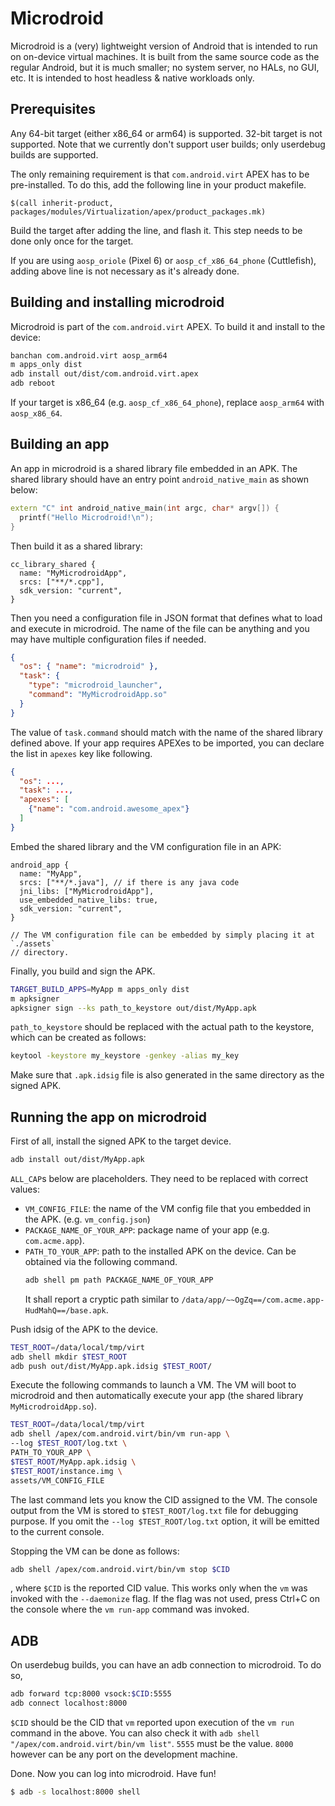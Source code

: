 # Microdroid

Microdroid is a (very) lightweight version of Android that is intended to run on
on-device virtual machines. It is built from the same source code as the regular
Android, but it is much smaller; no system server, no HALs, no GUI, etc. It is
intended to host headless & native workloads only.

## Prerequisites

Any 64-bit target (either x86_64 or arm64) is supported. 32-bit target is not
supported. Note that we currently don't support user builds; only userdebug
builds are supported.

The only remaining requirement is that `com.android.virt` APEX has to be
pre-installed. To do this, add the following line in your product makefile.

```make
$(call inherit-product, packages/modules/Virtualization/apex/product_packages.mk)
```

Build the target after adding the line, and flash it. This step needs to be done
only once for the target.

If you are using `aosp_oriole` (Pixel 6) or `aosp_cf_x86_64_phone` (Cuttlefish),
adding above line is not necessary as it's already done.

## Building and installing microdroid

Microdroid is part of the `com.android.virt` APEX. To build it and install to
the device:

```sh
banchan com.android.virt aosp_arm64
m apps_only dist
adb install out/dist/com.android.virt.apex
adb reboot
```

If your target is x86_64 (e.g. `aosp_cf_x86_64_phone`), replace `aosp_arm64`
with `aosp_x86_64`.

## Building an app

An app in microdroid is a shared library file embedded in an APK. The shared
library should have an entry point `android_native_main` as shown below:

```C++
extern "C" int android_native_main(int argc, char* argv[]) {
  printf("Hello Microdroid!\n");
}
```

Then build it as a shared library:

```
cc_library_shared {
  name: "MyMicrodroidApp",
  srcs: ["**/*.cpp"],
  sdk_version: "current",
}
```

Then you need a configuration file in JSON format that defines what to load and
execute in microdroid. The name of the file can be anything and you may have
multiple configuration files if needed.

```json
{
  "os": { "name": "microdroid" },
  "task": {
    "type": "microdroid_launcher",
    "command": "MyMicrodroidApp.so"
  }
}
```

The value of `task.command` should match with the name of the shared library
defined above. If your app requires APEXes to be imported, you can declare the
list in `apexes` key like following.

```json
{
  "os": ...,
  "task": ...,
  "apexes": [
    {"name": "com.android.awesome_apex"}
  ]
}
```

Embed the shared library and the VM configuration file in an APK:

```
android_app {
  name: "MyApp",
  srcs: ["**/*.java"], // if there is any java code
  jni_libs: ["MyMicrodroidApp"],
  use_embedded_native_libs: true,
  sdk_version: "current",
}

// The VM configuration file can be embedded by simply placing it at `./assets`
// directory.
```

Finally, you build and sign the APK.

```sh
TARGET_BUILD_APPS=MyApp m apps_only dist
m apksigner
apksigner sign --ks path_to_keystore out/dist/MyApp.apk
```

`path_to_keystore` should be replaced with the actual path to the keystore,
which can be created as follows:

```sh
keytool -keystore my_keystore -genkey -alias my_key
```

Make sure that `.apk.idsig` file is also generated in the same directory as the
signed APK.

## Running the app on microdroid

First of all, install the signed APK to the target device.

```sh
adb install out/dist/MyApp.apk
```

`ALL_CAP`s below are placeholders. They need to be replaced with correct
values:

* `VM_CONFIG_FILE`: the name of the VM config file that you embedded in the APK.
  (e.g. `vm_config.json`)
* `PACKAGE_NAME_OF_YOUR_APP`: package name of your app (e.g. `com.acme.app`).
* `PATH_TO_YOUR_APP`: path to the installed APK on the device. Can be obtained
  via the following command.
  ```sh
  adb shell pm path PACKAGE_NAME_OF_YOUR_APP
  ```
  It shall report a cryptic path similar to `/data/app/~~OgZq==/com.acme.app-HudMahQ==/base.apk`.

Push idsig of the APK to the device.

```sh
TEST_ROOT=/data/local/tmp/virt
adb shell mkdir $TEST_ROOT
adb push out/dist/MyApp.apk.idsig $TEST_ROOT/
```

Execute the following commands to launch a VM. The VM will boot to microdroid
and then automatically execute your app (the shared library
`MyMicrodroidApp.so`).

```sh
TEST_ROOT=/data/local/tmp/virt
adb shell /apex/com.android.virt/bin/vm run-app \
--log $TEST_ROOT/log.txt \
PATH_TO_YOUR_APP \
$TEST_ROOT/MyApp.apk.idsig \
$TEST_ROOT/instance.img \
assets/VM_CONFIG_FILE
```

The last command lets you know the CID assigned to the VM. The console output
from the VM is stored to `$TEST_ROOT/log.txt` file for debugging purpose. If you
omit the `--log $TEST_ROOT/log.txt` option, it will be emitted to the current
console.

Stopping the VM can be done as follows:

```sh
adb shell /apex/com.android.virt/bin/vm stop $CID
```

, where `$CID` is the reported CID value. This works only when the `vm` was
invoked with the `--daemonize` flag. If the flag was not used, press Ctrl+C on
the console where the `vm run-app` command was invoked.

## ADB

On userdebug builds, you can have an adb connection to microdroid. To do so,

```sh
adb forward tcp:8000 vsock:$CID:5555
adb connect localhost:8000
```

`$CID` should be the CID that `vm` reported upon execution of the `vm run`
command in the above. You can also check it with
`adb shell "/apex/com.android.virt/bin/vm list"`. `5555` must be the value.
`8000` however can be any port on the development machine.

Done. Now you can log into microdroid. Have fun!

```sh
$ adb -s localhost:8000 shell
```
